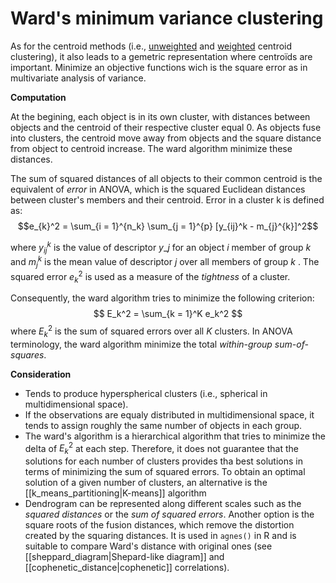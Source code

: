 # Ward's minimum variance clustering

As for the centroid methods (i.e., [unweighted](../37) and [weighted](../38) centroid clustering), it also leads to a gemetric representation where centroïds are important. Minimize an objective functions wich is the square error as in multivariate analysis of variance.

**Computation**

At the begining, each object is in its own cluster, with distances between objects and the centroid of their respective cluster equal 0. As objects fuse into clusters, the centroid move away from objects and the square distance from object to centroid increase. The ward algorithm minimize these distances.

The sum of squared distances of all objects to their common centroid is the equivalent of *error* in ANOVA, which is the squared Euclidean distances between cluster's members and their centroid. Error in a cluster k is defined as:
$$e_{k}^2 = \sum_{i = 1}^{n_k} \sum_{j = 1}^{p} [y_{ij}^k - m_{j}^{k}]^2$$

where $y_{ij}^k$ is the value of descriptor $y\_j$  for an object $i$ member of group $k$ and $m_j^k$  is the mean value of descriptor $j$ over all members of group $k$ .  The squared error $e_k^2$ is used as a measure of the *tightness* of a cluster.

Consequently, the ward algorithm tries to minimize the following criterion:
$$ E_k^2 = \sum_{k = 1}^K e_k^2 $$
where $E_k^2$ is the sum of squared errors over all $K$ clusters. In ANOVA terminology, the ward algorithm minimize the total *within-group sum-of-squares*.

**Consideration**

- Tends to produce hyperspherical clusters (i.e., spherical in multidimensional space).
- If the observations are equaly distributed in multidimensional space, it tends to assign roughly the same number of objects in each group.
- The ward's algorithm is a hierarchical algorithm that tries to minimize the delta of $E_k^2$ at each step. Therefore, it does not guarantee that the solutions for each number of clusters provides tha best solutions in terms of minimizing the sum of squared errors. To obtain an optimal solution of a given number of clusters, an alternative is the [[k_means_partitioning|K-means]] algorithm
- Dendrogram can be represented along different scales such as the *squared distances* or the *sum of squared errors*. Another option is the square roots of the fusion distances, which remove the distortion created by the squaring distances. It is used in `agnes()` in R and is suitable to compare Ward's distance with original ones (see [[sheppard_diagram|Shepard-like diagram]] and [[cophenetic_distance|cophenetic]] correlations).
